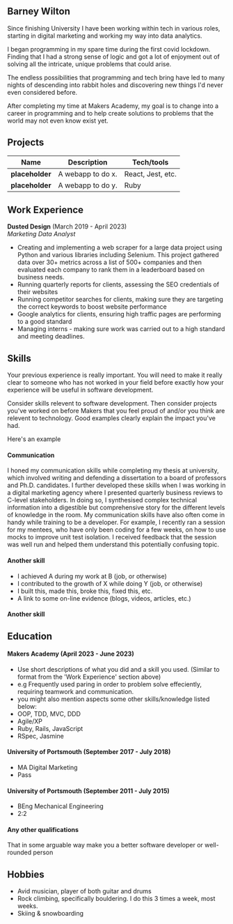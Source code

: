 ## Barney Wilton

Since finishing University I have been working within tech in various roles, starting in digital marketing and working my way into data analytics.

I began programming in my spare time during the first covid lockdown. Finding that I had a strong sense of logic and got a lot of enjoyment out of solving all the intricate, unique problems that could arise.

The endless possibilities that programming and tech bring have led to many nights of descending into rabbit holes and discovering new things I'd never even considered before.

After completing my time at Makers Academy, my goal is to change into a career in programming and to help create solutions to problems that the world may not even know exist yet.

## Projects

| Name                         | Description       | Tech/tools        |
| ---------------------------- | ----------------- | ----------------- |
| **placeholder**            | A webapp to do x. | React, Jest, etc. |
| **placeholder** | A webapp to do y. | Ruby              |

## Work Experience

**Dusted Design** (March 2019 - April 2023)  
_Marketing Data Analyst_

- Creating and implementing a web scraper for a large data project using Python and various libraries including Selenium. This project gathered data over 30+ metrics across a list of 500+ companies and then evaluated each company to rank them in a leaderboard based on business needs.
- Running quarterly reports for clients, assessing the SEO credentials of their websites
- Running competitor searches for clients, making sure they are targeting the correct keywords to boost website performance
- Google analytics for clients, ensuring high traffic pages are performing to a good standard
- Managing interns - making sure work was carried out to a high standard and meeting deadlines.

## Skills

Your previous experience is really important. You will need to make it really clear to someone who has not worked in your field before exactly how your experience will be useful in software development.

Consider skills relevent to software development. Then consider projects you've worked on before Makers that you feel proud of and/or you think are relevent to technology. Good examples clearly explain the impact you've had. 


Here's an example

#### Communication
I honed my communication skills while completing my thesis at university, which involved writing and defending a dissertation to a board of professors and Ph.D. candidates. I further developed these skills when I was working in a digital marketing agency where I presented quarterly business reviews to C-level stakeholders. In doing so, I synthesised complex technical information into a digestible but comprehensive story for the different levels of knowledge in the room. My communication skills have also often come in handy while training to be a developer. For example, I recently ran a session for my mentees, who have only been coding for a few weeks, on how to use mocks to improve unit test isolation. I received feedback that the session was well run and helped them understand this potentially confusing topic.

#### Another skill

- I achieved A during my work at B (job, or otherwise)
- I contributed to the growth of X while doing Y (job, or otherwise)
- I built this, made this, broke this, fixed this, etc.
- A link to some on-line evidence (blogs, videos, articles, etc.)

#### Another skill


## Education

#### Makers Academy (April 2023 - June 2023)
- Use short descriptions of what you did and a skill you used. (Similar to format from the 'Work Experience' section above)
- e.g Frequently used paring in order to problem solve effeciently, requiring teamwork and communication.
- you might also mention aspects some other skills/knowledge listed below: 
- OOP, TDD, MVC, DDD
- Agile/XP
- Ruby, Rails, JavaScript
- RSpec, Jasmine

#### University of Portsmouth (September 2017 - July 2018)

- MA Digital Marketing
- Pass

#### University of Portsmouth (September 2011 - July 2015)

- BEng Mechanical Engineering
- 2:2

#### Any other qualifications

That in some arguable way make you a better software developer or well-rounded person

## Hobbies

- Avid musician, player of both guitar and drums
- Rock climbing, specifically bouldering. I do this 3 times a week, most weeks.
- Skiing & snowboarding
